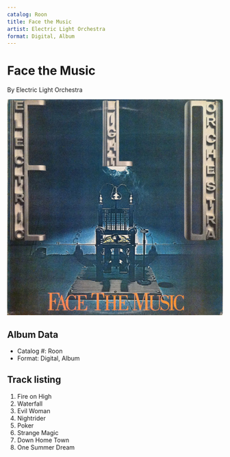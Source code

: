 ```yaml
---
catalog: Roon
title: Face the Music
artist: Electric Light Orchestra
format: Digital, Album
---
```


# Face the Music

By Electric Light Orchestra

![](../../assets/albumcovers/Electric_Light_Orchestra-Face_the_Music.png)

## Album Data

- Catalog #: Roon
- Format: Digital, Album


## Track listing


1. Fire on High
2. Waterfall
3. Evil Woman
4. Nightrider
5. Poker
6. Strange Magic
7. Down Home Town
8. One Summer Dream

